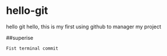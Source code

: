 # hello-git
hello git
hello, this is my first using github to manager my project

##superise

```
Fist terminal commit
```